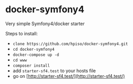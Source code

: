 # docker-symfony4
Very simple Symfony4/docker starter 

Steps to install:
- `clone https://github.com/hpiso/docker-symfony4.git`
- `cd docker-symfony4`
- `docker-compose up -d`
- `cd www`
- `composer install`
- add `starter-sf4.test` to your hosts file
- go on [http://starter-sf4.test/](http://starter-sf4.test/)

